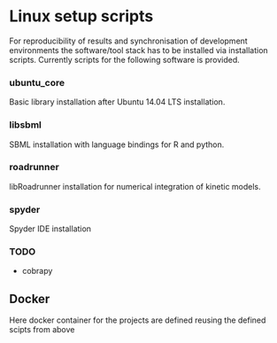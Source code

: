 # Linux setup scripts
For reproducibility of results and synchronisation of development environments the software/tool stack has to be installed via installation scripts. Currently scripts for the following software is provided.

### ubuntu_core
Basic library installation after Ubuntu 14.04 LTS installation.

### libsbml
SBML installation with language bindings for R and python.

### roadrunner
libRoadrunner installation for numerical integration of kinetic models.

### spyder
Spyder IDE installation


### TODO
* cobrapy


## Docker
Here docker container for the projects are defined reusing the defined scipts from above





